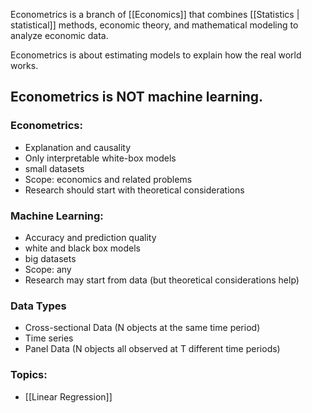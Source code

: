 Econometrics is a branch of [[Economics]] that combines [[Statistics | statistical]] methods, economic theory, and mathematical modeling to analyze economic data. 

Econometrics is about estimating models to explain how the real world works.

## Econometrics is NOT machine learning.
### Econometrics:
- Explanation and causality
- Only interpretable white-box models
- small datasets
- Scope: economics and related problems
- Research should start with theoretical considerations

### Machine Learning:
- Accuracy and prediction quality
- white and black box models
- big datasets
- Scope: any
- Research may start from data (but theoretical considerations help)


### Data Types 
- Cross-sectional Data (N objects at the same time period)
- Time series
- Panel Data (N objects all observed at T different time periods)

### Topics:
- [[Linear Regression]]